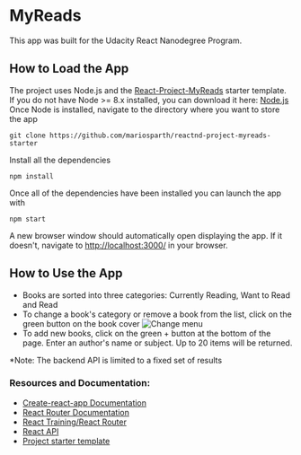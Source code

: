 # MyReads

This app was built for the Udacity React Nanodegree Program.

## How to Load the App

The project uses Node.js and the [React-Project-MyReads](https://github.com/udacity/reactnd-project-myreads-starter) starter template. If you do not have Node >= 8.x installed, you can download it here: [Node.js](https://nodejs.org/en/)
Once Node is installed, navigate to the directory where you want to store the app
```
git clone https://github.com/mariosparth/reactnd-project-myreads-starter
```
Install all the dependencies
```
npm install
```
Once all of the dependencies have been installed you can launch the app with
```
npm start
```

A new browser window should automatically open displaying the app.  If it doesn't, navigate to [http://localhost:3000/](http://localhost:3000/) in your browser.

## How to Use the App
* Books are sorted into three categories: Currently Reading, Want to Read and Read
* To change a book's category or remove a book from the list, click on the green button on  the book cover
![Change menu](src/screenshots/change-shelf.png "change")
* To add new books, click on the green + button at the bottom of the page.
Enter an author's name or subject. Up to 20 items will be returned.

*Note: The backend API is limited to a fixed set of results

### Resources and Documentation:
* [Create-react-app Documentation](https://github.com/facebookincubator/create-react-app)
* [React Router Documentation](http://knowbody.github.io/react-router-docs/)
* [React Training/React Router](https://reacttraining.com/react-router/web/api/BrowserRouter)
* [React API](https://facebook.github.io/react/docs/react-api.html)
* [Project starter template](https://github.com/udacity/reactnd-project-myreads-starter)
